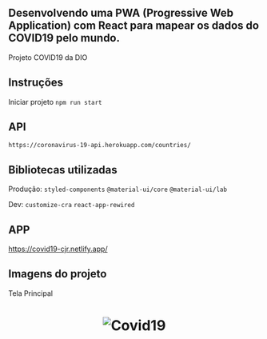 ## Desenvolvendo uma PWA (Progressive Web Application) com React para mapear os dados do COVID19 pelo mundo.
Projeto COVID19 da DIO



## Instruções

 Iniciar projeto `npm run start`  


## API 
`https://coronavirus-19-api.herokuapp.com/countries/`
 
## Bibliotecas utilizadas

  Produção: `styled-components` `@material-ui/core` `@material-ui/lab`
  
  Dev: `customize-cra` `react-app-rewired`


## APP
  https://covid19-cjr.netlify.app/

## Imagens do projeto
Tela Principal 
<h1 align="center">
    <img alt="Covid19" title="#Covid19" src="https://github.com/carlosjunior1983/covid19-pwa-react/blob/master/src/assets/images/site.jpg"  /><br>
</h1>